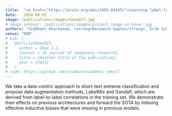 ```yaml
---
title:  "<a href=\"https://arxiv.org/abs/2405.04545\">Learning label-label correlations in Extreme Multi-label Classification via Label Features</a>"
date:   2024-04-02
image: /publications/images/Gandalf.jpg
# image_onhover: /publications/images/project-image-on-hover.jpg
authors: "Siddhant Kharbanda, <strong>Devaansh Gupta</strong>, Erik Schultheis, Atmadeep Banerjee, Cho-Jui Hsieh, Rohit Babbar"
venue: "KDD"
# bib: |
#   @article{Doe2021,
#     author = {Doe J.},
#     journal = {A journal of imaginary research},
#     title = {Another title of the publication},
#     year = {2021}
#   }
# code: https://github.com/vsimkus/academic-jekyll
---
```

We take a data-centric approach to short-text extreme classification and propose data augmentation methods, LabelMix and Gandalf, which are derived from label-to-label correlations in the training set. We demonstrate their effects on previous architectures and forward the SOTA by imbuing effective inductive biases that were missing in previous models.
